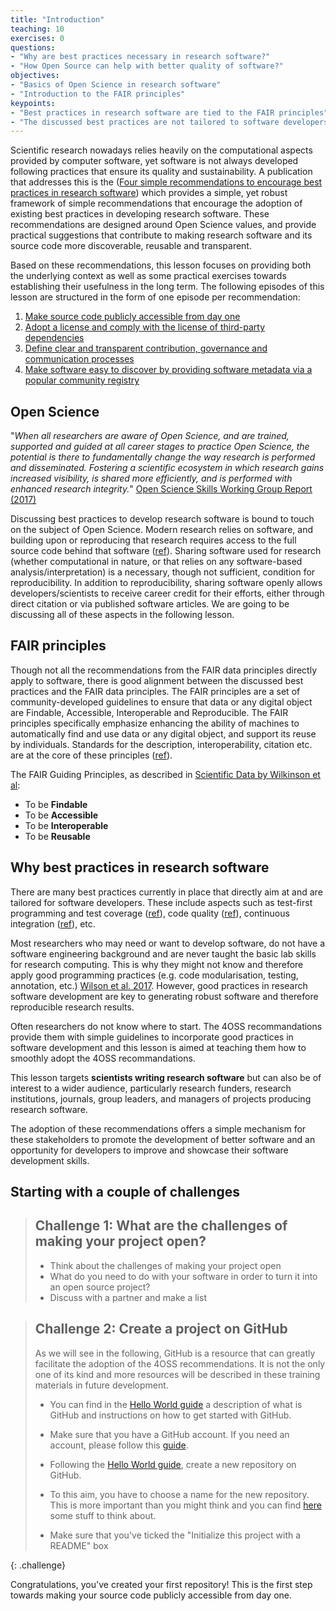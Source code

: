```yaml
---
title: "Introduction"
teaching: 10
exercises: 0
questions:
- "Why are best practices necessary in research software?"
- "How Open Source can help with better quality of software?"
objectives:
- "Basics of Open Science in research software"
- "Introduction to the FAIR principles"
keypoints:
- "Best practices in research software are tied to the FAIR principles"
- "The discussed best practices are not tailored to software developers, but rather to a wider audience"
---
```


Scientific research nowadays relies heavily on the computational aspects provided by computer software, yet software is not always developed following practices that ensure its quality and sustainability. A publication that addresses this is the ([Four simple recommendations to encourage best practices in research software](https://f1000research.com/articles/6-876/v1)) which provides a simple, yet robust framework of simple recommendations that encourage the adoption of existing best practices in developing research software. These recommendations are designed around Open Science values, and provide practical suggestions that contribute to making research software and its source code more discoverable, reusable and transparent.

Based on these recommendations, this lesson focuses on providing both the underlying context as well as some practical exercises towards establishing their usefulness in the long term. The following episodes of this lesson are structured in the form of one episode per recommendation:

1. [Make source code publicly accessible from day one](../02-make-it-public/)
2. [Adopt a license and comply with the license of third-party dependencies](../03-use-license/)
3. [Define clear and transparent contribution, governance and communication processes](../04-contributions/)
4. [Make software easy to discover by providing software metadata via a popular community registry](../05-use-registry/)

## Open Science

"_When all researchers are aware of Open Science, and are trained, supported and guided at all career stages to practice Open Science, the potential is there to fundamentally change the way research is performed and disseminated. Fostering a scientific ecosystem in which research gains increased visibility, is shared more efficiently, and is performed with enhanced research integrity._" [Open Science Skills Working Group Report (2017)](https://ec.europa.eu/research/openscience/pdf/os_skills_wgreport_final.pdf#view=fit&pagemode=none)

Discussing best practices to develop research software is bound to touch on the subject of Open Science. Modern research relies on software, and building upon or reproducing that research requires access to the full source code behind that software ([ref](https://open-science-training-handbook.gitbook.io)). Sharing software used for research (whether computational in nature, or that relies on any software-based analysis/interpretation) is a necessary, though not sufficient, condition for reproducibility. In addition to reproducibility, sharing software openly allows developers/scientists to receive career credit for their efforts, either through direct citation or via published software articles. We are going to be discussing all of these aspects in the following lesson.

## FAIR principles

Though not all the recommendations from the FAIR data principles directly apply to software, there is good alignment between the discussed best practices and the FAIR data principles. The FAIR principles are a set of community-developed guidelines to ensure that data or any digital object are Findable, Accessible, Interoperable and Reproducible. The FAIR principles specifically emphasize enhancing the ability of machines to automatically find and use data or any digital object, and support its reuse by individuals. Standards for the description, interoperability, citation etc. are at the core of these principles ([ref](https://www.incf.org/activities/standards-and-best-practices/what-is-fair)).

The FAIR Guiding Principles, as described in [Scientific Data by Wilkinson et al](https://www.nature.com/articles/sdata201618):
- To be **Findable**
- To be **Accessible**
- To be **Interoperable**
- To be **Reusable**

## Why best practices in research software

There are many best practices currently in place that directly aim at and are tailored for software developers. These include aspects such as test-first programming and test coverage ([ref](https://github.com/r-lib/covr)), code quality ([ref](https://qaas.cyclopt.com/)), continuous integration ([ref](https://travis-ci.org)), etc. 

Most researchers who may need or want to develop software, do not have a software engineering background and are never taught the basic lab skills for research computing. This is why they might not know and therefore apply good programming practices (e.g. code modularisation, testing, annotation, etc.) [Wilson et al. 2017](https://journals.plos.org/ploscompbiol/article?id=10.1371/journal.pcbi.1005510). 
However, good practices in research software development are key to generating robust software and therefore reproducible research results. 

Often researchers do not know where to start. The 4OSS recommandations provide them with simple guidelines to incorporate good practices in software development and this lesson is aimed at teaching them how to smoothly adopt the 4OSS recommandations.

This lesson targets **scientists writing research software** but can also be of interest to a wider audience, particularly research funders, research institutions, journals, group leaders, and managers of projects producing research software. <br>

The adoption of these recommendations offers a simple mechanism for these stakeholders to promote the development of better software and an opportunity for developers to improve and showcase their software development skills.

## Starting with a couple of challenges

> ## Challenge 1: What are the challenges of making your project open?
> - Think about the challenges of making your project open
> - What do you need to do with your software in order to turn it into an open source project?
> - Discuss with a partner and make a list


> ## Challenge 2: Create a project on GitHub
> As we will see in the following, GitHub is a resource that can greatly facilitate the adoption of the 4OSS recommendations. It is not the only one of its kind and more resources will be described in these training materials in future development. 
> - You can find in the [Hello World guide](https://guides.github.com/activities/hello-world/) a description of what is GitHub and instructions on how to get started with GitHub. 
>  
> - Make sure that you have a GitHub account. If you need an account, please follow this [guide](https://services.github.com/on-demand/intro-to-github/create-github-account).
> - Following the [Hello World guide](https://guides.github.com/activities/hello-world/), create a new repository on GitHub.
> - To this aim, you have to choose a name for the new repository. This is more important than you might think and you can find [here](https://opensource.guide/starting-a-project/#naming-and-branding-your-project) some stuff to think about.
> - Make sure that you've ticked the "Initialize this project with a README" box
>
{: .challenge}

Congratulations, you've created your first repository! This is the first step towards making your source code publicly accessible from day one.
